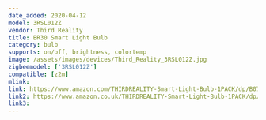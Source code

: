```yaml
---
date_added: 2020-04-12
model: 3RSL012Z
vendor: Third Reality 
title: BR30 Smart Light Bulb
category: bulb
supports: on/off, brightness, colortemp
image: /assets/images/devices/Third_Reality_3RSL012Z.jpg
zigbeemodel: ['3RSL012Z']
compatible: [z2m]
mlink: 
link: https://www.amazon.com/THIRDREALITY-Smart-Light-Bulb-1PACK/dp/B07JWFSDQJ
link2: https://www.amazon.co.uk/THIRDREALITY-Smart-Light-Bulb-1PACK/dp/B07JWFSDQJ
link3: 
---
```

